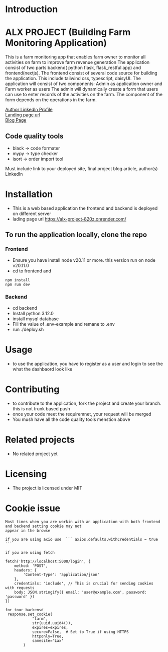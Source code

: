 # Introduction 

# ALX PROJECT (Building Farm Monitoring Application)
This is a farm monitoring app that enables farm owner to monitor all activities on farm to improve farm revenue generation
The application consist of two parts backend( python flask, flask_restful app) and frontend(nextjs). The frontend consist of several code source for building the application. This include tailwind css, typescript, daisyUI.
The application will consist of two components: Admin as application owner and Farm worker as users
The admin will dynamically create a form that users can use to enter records of the activities on the farm.
The component of the form depends on the operations in the farm.

[Author LinkedIn Profile](https://www.linkedin.com/in/adio-azeez-adeyori-a70430148/) <br>
[Landing page url](https://alx-project-820z.onrender.com/)<br>
[Blog Page](https://medium.com/@adioadeyoriazeez/farm-monitoring-application-7a95f6199135)<br>


## Code quality tools 
- black -> code formater
- mypy -> type checker
- isort -> order import tool

Must include link to your deployed site, final project blog article, author(s) LinkedIn
# Installation
- This  is a web based application the frontend and backend is deployed on different server
- lading page url https://alx-project-820z.onrender.com/

## To run the application locally, clone the repo
### Frontend
- Ensure you have install node v20.11 or more. this version run on node v20.11.0
- cd to frontend and 
```
npm install
npm run dev
```
### Backend
- cd backend
- Install  python 3.12.0 
- install mysql database
- Fill the value of .env-example and remane to .env
- run ./deploy.sh

# Usage
- to use the application, you have to register as a user  and login to see the what the dashbaord look like
# Contributing
- to contribute to the application, fork the project and create your branch. this is not trunk based push
- once your code meet the requiremnet, your request will be merged
- You mush have all the code quality tools menstion above

# Related projects
-  No related project yet
#  Licensing
- The project is licensed under MIT


# Cookie issue

```
Most times when you are workin with an application with both frontend and backend setting cookie may not 
appear in the browse

if you are using axio use  ``` axios.defaults.withCredentials = true ```

if you are using fetch 

fetch('http://localhost:5000/login', {
    method: 'POST',
    headers: {
        'Content-Type': 'application/json'
    },
    credentials: 'include', // This is crucial for sending cookies with requests
    body: JSON.stringify({ email: 'user@example.com', password: 'password' })
})

for tour backensd 
 response.set_cookie(
            "farm",
            str(uuid.uuid4()),
            expires=expires,
            secure=False,  # Set to True if using HTTPS
            httponly=True,
            samesite='Lax'
        )

```